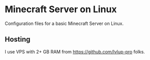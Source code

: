 # Minecraft Server on Linux

Configuration files for a basic Minecraft Server on Linux.

## Hosting

I use VPS with 2+ GB RAM from https://github.com/lvlup-pro folks.
